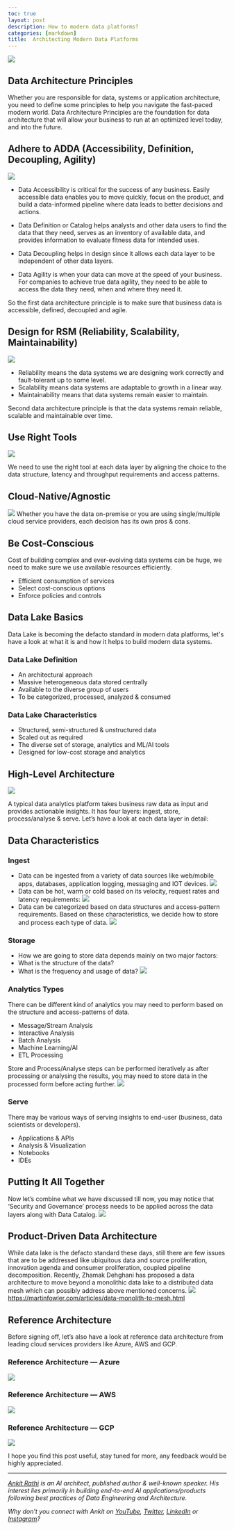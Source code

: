 ```yaml
---
toc: true
layout: post
description: How to modern data platforms?
categories: [markdown]
title:  Architecting Modern Data Platforms
---
```


![](https://cdn-images-1.medium.com/max/1500/1*XY87VHW3-cJGMb7XNfUZRQ.png)

## Data Architecture Principles

Whether you are responsible for data, systems or application architecture, you need to define some principles to help you navigate the fast-paced modern world. Data Architecture Principles are the foundation for data architecture that will allow your business to run at an optimized level today, and into the future.

## Adhere to ADDA (Accessibility, Definition, Decoupling, Agility)
![](https://cdn-images-1.medium.com/max/800/1*nUhGoJeLJvDz8B8mcAlgig.png)

- Data Accessibility is critical for the success of any business. Easily accessible data enables you to move quickly, focus on the product, and build a data-informed pipeline where data leads to better decisions and actions.

- Data Definition or Catalog helps analysts and other data users to find the data that they need, serves as an inventory of available data, and provides information to evaluate fitness data for intended uses.

- Data Decoupling helps in design since it allows each data layer to be independent of other data layers.

- Data Agility is when your data can move at the speed of your business. For companies to achieve true data agility, they need to be able to access the data they need, when and where they need it.

So the first data architecture principle is to make sure that business data is accessible, defined, decoupled and agile.

## Design for RSM (Reliability, Scalability, Maintainability)
![](https://cdn-images-1.medium.com/max/800/1*B5TsIF4HDMEo_JRuMHOhWw.png)

- Reliability means the data systems we are designing work correctly and fault-tolerant up to some level.
- Scalability means data systems are adaptable to growth in a linear way.
- Maintainability means that data systems remain easier to maintain.

Second data architecture principle is that the data systems remain reliable, scalable and maintainable over time.

## Use Right Tools
![](https://cdn-images-1.medium.com/max/800/1*lfW4KerKIMivkID8Cc9noA.png)

We need to use the right tool at each data layer by aligning the choice to the data structure, latency and throughput requirements and access patterns.

## Cloud-Native/Agnostic
![](https://cdn-images-1.medium.com/max/800/1*_I3Ge-AIWtFBvyH7_21IUw.png)
Whether you have the data on-premise or you are using single/multiple cloud service providers, each decision has its own pros & cons.

## Be Cost-Conscious
Cost of building complex and ever-evolving data systems can be huge, we need to make sure we use available resources efficiently.
- Efficient consumption of services
- Select cost-conscious options
- Enforce policies and controls

## Data Lake Basics
Data Lake is becoming the defacto standard in modern data platforms, let's have a look at what it is and how it helps to build modern data systems.

### Data Lake Definition
- An architectural approach
- Massive heterogeneous data stored centrally
- Available to the diverse group of users
- To be categorized, processed, analyzed & consumed

### Data Lake Characteristics
- Structured, semi-structured & unstructured data
- Scaled out as required
- The diverse set of storage, analytics and ML/AI tools
- Designed for low-cost storage and analytics

## High-Level Architecture
![](https://cdn-images-1.medium.com/max/800/1*ydcHHJxlQZJc7bRsFEy-qw.png)

A typical data analytics platform takes business raw data as input and provides actionable insights. It has four layers: ingest, store, process/analyse & serve.
Let’s have a look at each data layer in detail:

## Data Characteristics

### Ingest
- Data can be ingested from a variety of data sources like web/mobile apps, databases, application logging, messaging and IOT devices.
![](https://cdn-images-1.medium.com/max/800/1*gqnD79N34Epji2EZklZ0eg.png)
- Data can be hot, warm or cold based on its velocity, request rates and latency requirements:
![](https://cdn-images-1.medium.com/max/800/1*xMOM4kkrQZ4WosF9x0kwXQ.png)
- Data can be categorized based on data structures and access-pattern requirements. Based on these characteristics, we decide how to store and process each type of data.
![](https://cdn-images-1.medium.com/max/800/1*rPI43SQbQCvb6H70PeId8A.png)
### Storage
- How we are going to store data depends mainly on two major factors:
- What is the structure of the data?
- What is the frequency and usage of data?
![](https://cdn-images-1.medium.com/max/800/1*AKhZoJXjcb5ue9rfgWXe3Q.png)
### Analytics Types
There can be different kind of analytics you may need to perform based on the structure and access-patterns of data.
- Message/Stream Analysis
- Interactive Analysis
- Batch Analysis
- Machine Learning/AI
- ETL Processing

Store and Process/Analyse steps can be performed iteratively as after processing or analysing the results, you may need to store data in the processed form before acting further.
![](https://cdn-images-1.medium.com/max/800/1*zRYSvV-JLCwG3rIf6etUdg.png)
### Serve
There may be various ways of serving insights to end-user (business, data scientists or developers).
- Applications & APIs
- Analysis & Visualization
- Notebooks
- IDEs

## Putting It All Together
Now let’s combine what we have discussed till now, you may notice that ‘Security and Governance’ process needs to be applied across the data layers along with Data Catalog.
![](https://cdn-images-1.medium.com/max/800/1*-H4qKZwKOxYHtIgyRLh8fw.png)
## Product-Driven Data Architecture
While data lake is the defacto standard these days, still there are few issues that are to be addressed like ubiquitous data and source proliferation, innovation agenda and consumer proliferation, coupled pipeline decomposition.
Recently, Zhamak Dehghani has proposed a data architecture to move beyond a monolithic data lake to a distributed data mesh which can possibly address above mentioned concerns.
![](https://cdn-images-1.medium.com/max/800/1*GOP7DOIVIOZ_oBVnRksWbg.png)
https://martinfowler.com/articles/data-monolith-to-mesh.html

## Reference Architecture
Before signing off, let’s also have a look at reference data architecture from leading cloud services providers like Azure, AWS and GCP.

### Reference Architecture — Azure
![](https://cdn-images-1.medium.com/max/800/1*SZ896yzUQfJlYuclLUf8Ow.png)
### Reference Architecture — AWS
![](https://cdn-images-1.medium.com/max/800/1*sMSQEc9_L8wm2DpxzsknEg.png)
### Reference Architecture — GCP
![](https://cdn-images-1.medium.com/max/800/1*LihkT8HW_U5b8c4V14-n2A.png)

I hope you find this post useful, stay tuned for more, any feedback would be highly appreciated.

------------------------------------------------------------------------

[*Ankit Rathi*](https://www.ankitrathi.com/) *is an AI architect, published author & well-known speaker. His interest lies primarily in building end-to-end AI applications/products following best practices of Data Engineering and Architecture.*

*Why don’t you connect with Ankit on* [*YouTube*](https://www.youtube.com/channel/UCrIv4EU2tFX8VhhT0oCnDnw)*,* [*Twitter*](https://twitter.com/rathiankit)*,* [*LinkedIn*](https://www.linkedin.com/in/ankitrathi/) *or* [*Instagram*](https://instagram.com/ankitrathi/)*?*
